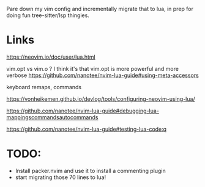 Pare down my vim config and incrementally migrate that to lua, in prep for doing fun tree-sitter/lsp thingies.

# Links

https://neovim.io/doc/user/lua.html

vim.opt vs vim.o ? I think it's that vim.opt is more powerful and more verbose https://github.com/nanotee/nvim-lua-guide#using-meta-accessors

keyboard remaps, commands

https://vonheikemen.github.io/devlog/tools/configuring-neovim-using-lua/

https://github.com/nanotee/nvim-lua-guide#debugging-lua-mappingscommandsautocommands

https://github.com/nanotee/nvim-lua-guide#testing-lua-code:q


# TODO:

- Install packer.nvim and use it to install a commenting plugin
- start migrating those 70 lines to lua!


